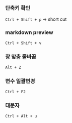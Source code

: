 ### 단축키 확인
`Ctrl + Shift + p` -> short cut

### markdown preview
`Ctrl + Shift + v`

### 창 맞춤 줄바꿈
`Alt + Z`

### 변수 일괄변경
`Ctrl + F2`

### 대문자
`Ctrl + Alt + u`